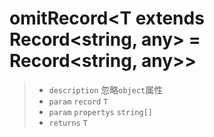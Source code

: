 # omitRecord<T extends Record<string, any> = Record<string, any>>

> - `description` 忽略`object`属性
> - `param` `record` `T`
> - `param` `propertys` `string[]`
> - `returns` `T`
